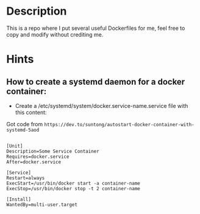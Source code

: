 # Description

This is a repo where I put several useful Dockerfiles for me, feel free to copy and modify without crediting me.

# Hints

## How to create a systemd daemon for a docker container:

- Create a /etc/systemd/system/docker.service-name.service file with this content:

Got code from ` https://dev.to/suntong/autostart-docker-container-with-systemd-5aod `

```

[Unit]
Description=Some Service Container
Requires=docker.service
After=docker.service

[Service]
Restart=always
ExecStart=/usr/bin/docker start -a container-name
ExecStop=/usr/bin/docker stop -t 2 container-name 

[Install]
WantedBy=multi-user.target


```

